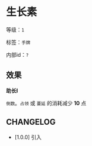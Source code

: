 # 生长素

等级：`1`

标签：`手牌`

内部id：`?`

## 效果

**助长I**

`倒数`。`占领` 或 `蔓延` 的消耗减少 **10** 点

## CHANGELOG

- [1.0.0] 引入
